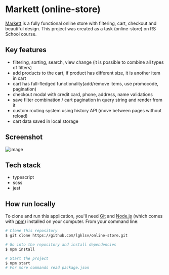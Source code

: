 # Markett (online-store)

[Markett](https://alesia-abaeva-lgklsv-online-store.netlify.app/) is a fully functional online store with filtering, cart, checkout and beautiful design. This project was created as a task (online-store) on RS School course.

## Key features

- filtering, sorting, search, view change (it is possible to combine all types of filters)
- add products to the cart, if product has different size, it is another item in cart
- cart has full-fledged functionality(add/remove items, use promocode, pagination)
- checkout modal with credit card, phone, address, name validations
- save filter combination / cart pagination in query string and render from it
- custom routing system using history API (move between pages without reload)
- cart data saved in local storage

## Screenshot

![image](https://user-images.githubusercontent.com/101424508/211169173-f1aa0f66-7eac-42fc-9565-97384b2960e4.png)

## Tech stack

- typescript
- scss
- jest

## How run locally

To clone and run this application, you'll need [Git](https://git-scm.com) and [Node.js](https://nodejs.org/en/download/) (which comes with [npm](http://npmjs.com)) installed on your computer. From your command line:

```bash
# Clone this repository
$ git clone https://github.com/lgklsv/online-store.git

# Go into the repository and install dependencies
$ npm install

# Start the project
$ npm start
# For more commands read package.json
```
